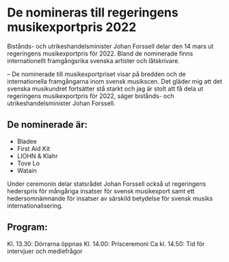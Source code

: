 # De nomineras till regeringens musikexportpris 2022

Bistånds- och utrikeshandelsminister Johan Forssell delar den 14 mars ut regeringens musikexportpris för 2022. Bland de nominerade finns internationellt framgångsrika svenska artister och låtskrivare.

– De nominerade till musikexportpriset visar på bredden och de internationella framgångarna inom svensk musikscen. Det gläder mig att det svenska musikundret fortsätter stå starkt och jag är stolt att få dela ut regeringens musikexportpris för 2022, säger bistånds- och utrikeshandelsminister Johan Forssell.

## De nominerade är:

* Bladee
* First Aid Kit
* LIOHN & Klahr
* Tove Lo
* Watain

Under ceremonin delar statsrådet Johan Forssell också ut regeringens hederspris för mångåriga insatser för svensk musikexport samt ett hedersomnämnande för insatser av särskild betydelse för svensk musiks internationalisering.

## Program:

Kl. 13.30: Dörrarna öppnas
Kl. 14.00: Prisceremoni
Ca kl. 14.50: Tid för intervjuer och mediefrågor
